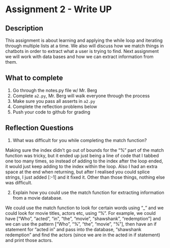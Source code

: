 # Assignment 2 - Write UP

## Description
This assignment is about learning and applying the while loop and iterating through multiple lists at a time.  We also will discuss how we match things in chatbots in order to extract what a user is trying to find.  Next assignment we will work with data bases and how we can extract information from them.

## What to complete
1. Go through the notes.py file w/ Mr. Berg
2. Complete `a2.py`, Mr. Berg will walk everyone through the process
3. Make sure you pass all asserts in `a2.py`
4. Complete the reflection problems below
5. Push your code to github for grading

## Reflection Questions
1. What was difficult for you while completing the match function?

Making sure the index didn’t go out of bounds for the “%” part of the match function was tricky, but it ended up just being a line of code that I tabbed one too many times, so instead of adding to the index after the loop ended, it would just keep adding to the index within the loop. Also I had an extra space at the end when returning, but after I realised you could splice strings, I just added [:-1] and it fixed it. Other than those things, nothing else was difficult.

2. Explain how you could use the match function for extracting information from a movie database.

We could use the match function to look for certain words using “_” and we could look for movie titles, actors etc, using “%”. For example, we could have [“Who”, “acted”, “in”, “the”, “movie”, “shawshank”, “redemption”] and we can use the pattern [“Who”, “%”, “the”, “movie”, “%”], then have an if statement for “acted in” and pass into the database, “shawshank redemption” and find the actors (since we are in the acted in if statement) and print those actors.


